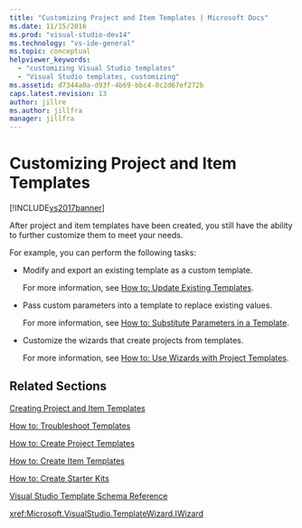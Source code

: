 ```yaml
---
title: "Customizing Project and Item Templates | Microsoft Docs"
ms.date: 11/15/2016
ms.prod: "visual-studio-dev14"
ms.technology: "vs-ide-general"
ms.topic: conceptual
helpviewer_keywords:
  - "customizing Visual Studio templates"
  - "Visual Studio templates, customizing"
ms.assetid: d7344a0a-d93f-4b69-bbc4-0c2d67ef272b
caps.latest.revision: 13
author: jillre
ms.author: jillfra
manager: jillfra
---
```

# Customizing Project and Item Templates
[!INCLUDE[vs2017banner](../includes/vs2017banner.md)]

After project and item templates have been created, you still have the ability to further customize them to meet your needs.

 For example, you can perform the following tasks:

- Modify and export an existing template as a custom template.

     For more information, see [How to: Update Existing Templates](../ide/how-to-update-existing-templates.md).

- Pass custom parameters into a template to replace existing values.

     For more information, see [How to: Substitute Parameters in a Template](../ide/how-to-substitute-parameters-in-a-template.md).

- Customize the wizards that create projects from templates.

     For more information, see [How to: Use Wizards with Project Templates](../extensibility/how-to-use-wizards-with-project-templates.md).

## Related Sections
 [Creating Project and Item Templates](../ide/creating-project-and-item-templates.md)

 [How to: Troubleshoot Templates](../ide/how-to-troubleshoot-templates.md)

 [How to: Create Project Templates](../ide/how-to-create-project-templates.md)

 [How to: Create Item Templates](../ide/how-to-create-item-templates.md)

 [How to: Create Starter Kits](../ide/how-to-create-starter-kits.md)

 [Visual Studio Template Schema Reference](../extensibility/visual-studio-template-schema-reference.md)

 <xref:Microsoft.VisualStudio.TemplateWizard.IWizard>
